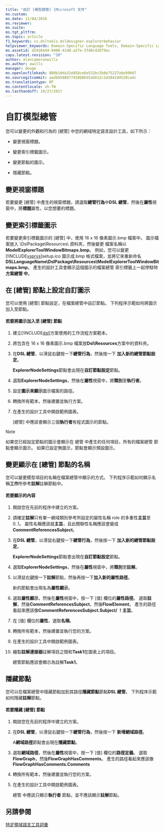 ```yaml
---
title: "自訂 [模型總管] |Microsoft 文件"
ms.custom: 
ms.date: 11/04/2016
ms.reviewer: 
ms.suite: 
ms.tgt_pltfrm: 
ms.topic: article
f1_keywords: vs.dsltools.dsldesigner.explorerbehavior
helpviewer_keywords: Domain-Specific Language Tools, Domain-Specific Language Explorer
ms.assetid: d2926444-9408-41d8-a27e-3fd0c416f9ac
caps.latest.revision: "20"
author: alancameronwills
ms.author: awills
manager: douge
ms.openlocfilehash: 880b10da32e858ce6e532bc5b8e75227a6e999d7
ms.sourcegitcommit: aadb9588877418b8b55a5612c1d3842d4520ca4c
ms.translationtype: MT
ms.contentlocale: zh-TW
ms.lasthandoff: 10/27/2017
---
```

# <a name="customizing-the-model-explorer"></a>自訂模型總管
您可以變更的外觀和行為的 [總管] 中您的網域特定語言設計工具，如下所示：  
  
-   變更視窗標題。  
  
-   變更索引標籤圖示。  
  
-   變更節點的圖示。  
  
-   隱藏節點。  
  
## <a name="changing-the-window-title"></a>變更視窗標題  
 若要變更 [總管] 中產生的視窗標題，請選取**總管行為**中**DSL 總管**，然後在**屬性**視窗中，將**標題**屬性，以您想要的標題。  
  
## <a name="changing-the-tab-icon"></a>變更索引標籤圖示  
 若要變更索引標籤圖示的 [總管] 中，使用 16 x 16 像素圖示.bmp 檔案中。 圖示檔案放入 \DslPackage\Resources\ 資料夾，然後變更 檔案名稱以**ModelExplorerToolWindowBitmaps.bmp**。 例如，您可以變更[!INCLUDE[vsprvs](../code-quality/includes/vsprvs_md.md)]setup.ico 圖示成.bmp 格式檔案，並將它來重新命名**DSLLanguageName\DslPackage\Resources\ModelExplorerToolWindowBitmaps.bmp**。 產生的設計工具會顯示這個圖示的檔案總管 索引標籤上一起停駐時**方案總管 中**。  
  
## <a name="setting-custom-icons-on-explorer-nodes"></a>在 [總管] 節點上設定自訂圖示  
 您可以使用 [總管] 節點設定，在檔案總管中自訂節點。 下列程序示範如何將圖示加入至節點。  
  
#### <a name="to-add-an-icon-to-an-explorer-node"></a>若要將圖示加入至 [總管] 節點  
  
1.  建立[!INCLUDE[dsl](../modeling/includes/dsl_md.md)]方案使用的工作流程方案範本。  
  
2.  將包含在 16 x 16 像素圖示.bmp 檔案放**Dsl\Resources**方案中的資料夾。  
  
3.  在**DSL 總管**，以滑鼠右鍵按一下**總管行為**，然後按一下 **加入新的總管節點設定**。  
  
     **ExplorerNodeSettings**節點會出現在**自訂節點設定**節點。  
  
4.  選取**ExplorerNodeSettings**，然後在**屬性**視窗中，將**類別**至**執行者**。  
  
5.  設定**圖示來顯示**圖示檔案的路徑。  
  
6.  轉換所有範本，然後建置並執行方案。  
  
7.  在產生的設計工具中開啟範例圖表。  
  
     [總管] 中應該會顯示三個**執行者**有程式圖示的節點。  
  
> [!NOTE]
>  如果您已經設定節點的圖示會顯示在 總管 中產生的任何項目，所有的檔案總管 節點會顯示圖示。 如果已設定無圖示，節點會顯示預設圖示。  
  
## <a name="changing-the-name-displayed-on-an-explorer-node"></a>變更顯示在 [總管] 節點的名稱  
 您可以變更模型項目的名稱在檔案總管中顯示的方式。 下列程序示範如何顯示名稱**工作**所參考**註解**註解節點中。  
  
#### <a name="to-display-a-property"></a>若要顯示的內容  
  
1.  開啟您在先前的程序中建立的方案。  
  
2.  請確定**註解**只有單一網域類別參考所設定的屬性名稱 role 的多重性**主旨**至 0..1。 屬性名稱應該就**主旨**，且此關聯性名稱應該會變成**CommentReferencesSubject**。  
  
3.  在**DSL 總管**，以滑鼠右鍵按一下**總管行為**，然後按一下 **加入新的總管節點設定**。  
  
     **ExplorerNodeSettings**節點會出現在**自訂節點設定**節點。  
  
4.  選取**ExplorerNodeSettings**，然後在**屬性**視窗中，將**類別**至**註解**。  
  
5.  以滑鼠右鍵按一下**註解**節點，然後再按一下**加入新的屬性路徑**。  
  
     新的節點會出現名為**屬性顯示**。  
  
6.  選取**屬性顯示**，然後在**屬性**視窗中，按一下 [值] 欄位的**屬性路徑**。 選取**註解**，然後**CommentReferencesSubject**，然後**FlowElement**。 產生的路徑看起來應該像**CommentReferencesSubject.Subject/ ！主旨**。  
  
7.  在 [值] 欄位的**屬性**，選取**名稱**。  
  
8.  轉換所有範本，然後建置並執行您的方案。  
  
9. 在產生的設計工具中開啟範例圖表。  
  
10. 繪製**註解連接器**註解項目之間和**Task1**在圖表上的項目。  
  
     總管節點應該會顯示為註解**Task1**。  
  
## <a name="hiding-nodes"></a>隱藏節點  
 您可以在檔案總管中隱藏節點加到其路徑**隱藏節點**節點**DSL 總管**。 下列程序示範如何隱藏**註解**節點。  
  
#### <a name="to-hide-an-explorer-node"></a>若要隱藏 [總管] 節點  
  
1.  開啟您在先前的程序中建立的方案。  
  
2.  在**DSL 總管**，以滑鼠右鍵按一下**總管行為**，然後按一下 **新增網域路徑**。  
  
     A**網域路徑**節點會出現在**隱藏節點**。  
  
3.  選取**網域路徑**，然後在**屬性**視窗中，按一下 [值] 欄位的**路徑定義**。 選取**FlowGraph**，然後**FlowGraphHasComments**。 產生的路徑看起來應該像**FlowGraphHasComments.Comments**  
  
4.  轉換所有範本，然後建置並執行您的方案。  
  
5.  在產生的設計工具中開啟範例圖表。  
  
     總管 中應該只顯示**執行者** 節點，並不應該顯示**註解**節點。  
  
## <a name="see-also"></a>另請參閱  
 [特定領域語言工具詞彙](http://msdn.microsoft.com/en-us/ca5e84cb-a315-465c-be24-76aa3df276aa)